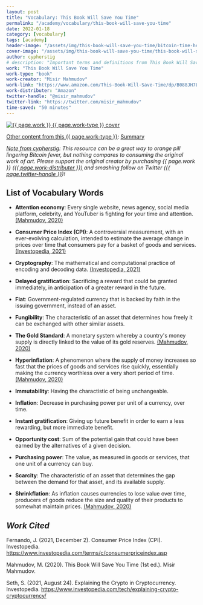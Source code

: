 ```yaml
---
layout: post
title: "Vocabulary: This Book Will Save You Time"
permalink: "/academy/vocabulary/this-book-will-save-you-time"
date: 2022-01-18
category: [vocabulary]
tags: [academy]
header-image: "/assets/img/this-book-will-save-you-time/bitcoin-time-header.jpg"
cover-image: "/assets/img/this-book-will-save-you-time/this-book-will-save-you-time-cover.png"
author: cypherstig
# description: "Important terms and definitions from This Book Will Save You Time"
work: "This Book Will Save You Time"
work-type: "book"
work-creator: "Misir Mahmudov"
work-link: "https://www.amazon.com/This-Book-Will-Save-Time/dp/B088JH7LX8/ref=tmm_pap_swatch_0?_encoding=UTF8&qid=1638502611&sr=8-1"
work-distributer: "Amazon"
twitter-handle: "@misir_mahmudov"
twitter-link: "https://twitter.com/misir_mahmudov"
time-saved: "50 minutes"
---
```


<a href="#citations"><img class="post-header-image-right portrait standard-img-border" src="{{ page.cover-image }}" alt="{{ page.work }} {{ page.work-type }} cover"></a>

<p><u>Other content from this {{ page.work-type }}</u>: <a href="/academy/summaries/this-book-will-save-you-time" title="Summary from This Book Will Save You Time">Summary</a></p>

<p><em><u>Note from cypherstig</u>: This resource can be a great way to orange pill lingering Bitcoin fever, but nothing compares to consuming the original work of art. Please support the original creator by purchasing {{ page.work }} <a href="{{ page.work-link }}" target="_blank" title="{{ page.work-distributer }}: {{ page.work }}">({{ page.work-distributer }})</a> and smashing follow on Twitter (<a href="{{ page.twitter-link }}" target="_blank" title="Twitter: {{ page.twitter-handle }}">{{ page.twitter-handle }}</a>)!</em></p>

## List of Vocabulary Words

- **Attention economy**: Every single website, news agency, social media platform, celebrity, and YouTuber is fighting for your time and attention. <a href="#citations">(Mahmudov, 2020)</a>

- **Consumer Price Index (CPI)**: A controversial measurement, with an ever-evolving calculation, intended to estimate the average change in prices over time that consumers pay for a basket of goods and services. <a href="#citations">(Investopedia, 2021)</a>

- **Cryptography**: The mathematical and computational practice of encoding and decoding data. <a href="#citations">(Investopedia, 2021)</a>

- **Delayed gratification**: Sacrificing a reward that could be granted immediately, in anticipation of a greater reward in the future.

- **Fiat**: Government-regulated currency that is backed by faith in the issuing government, instead of an asset.

- **Fungibility**: The characteristic of an asset that determines how freely it can be exchanged with other similar assets.

- **The Gold Standard**: A monetary system whereby a country's money supply is directly linked to the value of its gold reserves. <a href="#citations">(Mahmudov, 2020)</a>

- **Hyperinflation**: A phenomenon where the supply of money increases so fast that the prices of goods and services rise quickly, essentially making the currency worthless over a very short period of time. <a href="#citations">(Mahmudov, 2020)</a>

- **Immutability**: Having the charactistic of being unchangeable.

- **Inflation**: Decrease in purchasing power per unit of a currency, over time.

- **Instant gratification**: Giving up future benefit in order to earn a less rewarding, but more immediate benefit.

- **Opportunity cost**: Sum of the potential gain that could have been earned by the alternatives of a given decision.

- **Purchasing power**: The value, as measured in goods or services, that one unit of a currency can buy.

- **Scarcity**: The characteristic of an asset that determines the gap between the demand for that asset, and its available supply.

- **Shrinkflation**: As inflation causes currencies to lose value over time, producers of goods reduce the size and quality of their products to somewhat maintain prices. <a href="#citations">(Mahmudov, 2020)</a>

<h2 id="citations"><i>Work Cited</i></h2>

Fernando, J. (2021, December 2). Consumer Price Index (CPI). Investopedia. https://www.investopedia.com/terms/c/consumerpriceindex.asp

Mahmudov, M. (2020). This Book Will Save You Time (1st ed.). Misir Mahmudov.

Seth, S. (2021, August 24). Explaining the Crypto in Cryptocurrency. Investopedia. https://www.investopedia.com/tech/explaining-crypto-cryptocurrency/